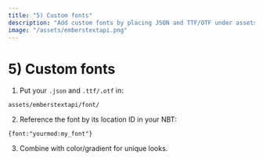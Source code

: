 ```yaml
---
title: "5) Custom fonts"
description: "Add custom fonts by placing JSON and TTF/OTF under assets/emberstextapi/font and referencing the resource location in NBT."
image: "/assets/emberstextapi.png"
---
```


# 5) Custom fonts
1) Put your `.json` and `.ttf/.otf` in:
```
assets/emberstextapi/font/
```
2) Reference the font by its location ID in your NBT:
```
{font:"yourmod:my_font"}
```
3) Combine with color/gradient for unique looks.
